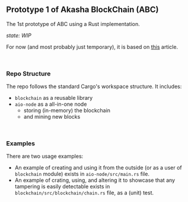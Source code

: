 ## Prototype 1 of Akasha BlockChain (ABC)

The 1st prototype of ABC using a Rust implementation.

_state: WIP_

For now (and most probably just temporary), it is based on [this](https://hackernoon.com/rusty-chains-a-basic-blockchain-implementation-written-in-pure-rust-gk2m3uri) article.

<br/>

### Repo Structure

The repo follows the standard Cargo's workspace structure. It includes:

- `blockchain` as a reusable library
- `aio-node` as a all-in-one node
  - storing (in-memory) the blockchain
  - and mining new blocks

<br/>

### Examples

There are two usage examples:

- An example of creating and using it from the outside (or as a user of `blockchain` module) exists in `aio-node/src/main.rs` file.
- An example of crating, using, and altering it to showcase that any tampering is easily detectable exists in `blockchain/src/blockchain/chain.rs` file, as a (unit) test.
